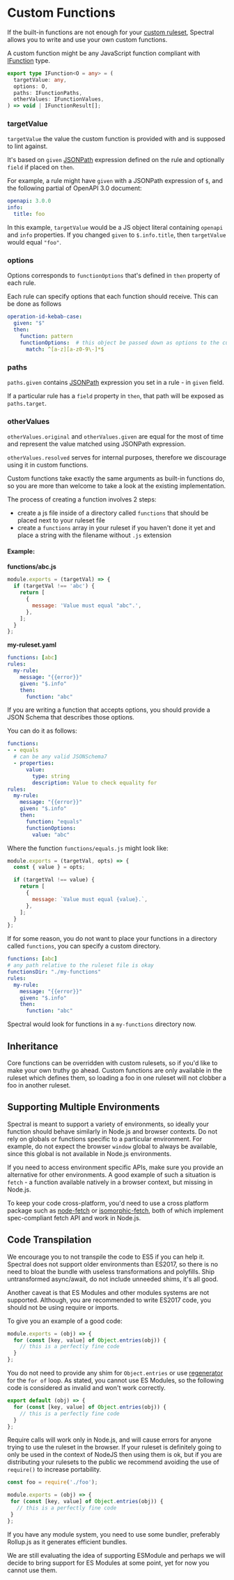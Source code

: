 # Custom Functions

If the built-in functions are not enough for your [custom ruleset](../getting-started/rulesets.md), Spectral allows you to write and use your own custom functions.

A custom function might be any JavaScript function compliant with [IFunction](https://github.com/stoplightio/spectral/blob/90a0864863fa232bf367a26dace61fd9f93198db/src/types/function.ts#L3#L8) type.

```ts
export type IFunction<O = any> = (
  targetValue: any,
  options: O,
  paths: IFunctionPaths,
  otherValues: IFunctionValues,
) => void | IFunctionResult[];
```

### targetValue
 
`targetValue` the value the custom function is provided with and is supposed to lint against.

It's based on `given` [JSONPath][jsonpath] expression defined on the rule and optionally `field` if placed on `then`.

For example, a rule might have `given` with a JSONPath expression of `$`, and the following partial of OpenAPI 3.0 document:

```yaml
openapi: 3.0.0
info:
  title: foo
```

In this example, `targetValue` would be a JS object literal containing `openapi` and `info` properties. If you changed `given` to `$.info.title`, then `targetValue` would equal `"foo"`.

### options

Options corresponds to `functionOptions` that's defined in `then` property of each rule.

Each rule can specify options that each function should receive. This can be done as follows

```yaml
operation-id-kebab-case:
  given: "$"
  then:
    function: pattern
    functionOptions:  # this object be passed down as options to the custom function
      match: ^[a-z][a-z0-9\-]*$
```

### paths

`paths.given` contains [JSONPath][jsonpath] expression you set in a rule - in `given` field.

If a particular rule has a `field` property in `then`, that path will be exposed as `paths.target`.

### otherValues

`otherValues.original` and `otherValues.given` are equal for the most of time and represent the value matched using JSONPath expression.

`otherValues.resolved` serves for internal purposes, therefore we discourage using it in custom functions.

Custom functions take exactly the same arguments as built-in functions do, so you are more than welcome to take a look at the existing implementation.

The process of creating a function involves 2 steps:

- create a js file inside of a directory called `functions` that should be placed next to your ruleset file
- create a `functions` array in your ruleset if you haven't done it yet and place a string with the filename without `.js` extension

#### Example:

**functions/abc.js**

```js
module.exports = (targetVal) => {
  if (targetVal !== 'abc') {
    return [
      {
        message: 'Value must equal "abc".',
      },
    ];
  }
};
```

**my-ruleset.yaml**

```yaml
functions: [abc]
rules:
  my-rule:
    message: "{{error}}"
    given: "$.info"
    then:
      function: "abc"
```

If you are writing a function that accepts options, you should provide a JSON Schema that describes those options.

You can do it as follows:

```yaml
functions:
- - equals
  # can be any valid JSONSchema7
  - properties:
      value:
        type: string
        description: Value to check equality for
rules:
  my-rule:
    message: "{{error}}"
    given: "$.info"
    then:
      function: "equals"
      functionOptions:
        value: "abc"
```

Where the function `functions/equals.js` might look like:

```js
module.exports = (targetVal, opts) => {
  const { value } = opts;

  if (targetVal !== value) {
    return [
      {
        message: `Value must equal {value}.`,
      },
    ];
  }
};
```

If for some reason, you do not want to place your functions in a directory called `functions`, you can specify a custom directory.

```yaml
functions: [abc]
# any path relative to the ruleset file is okay
functionsDir: "./my-functions"
rules:
  my-rule:
    message: "{{error}}"
    given: "$.info"
    then:
      function: "abc"
```

Spectral would look for functions in a `my-functions` directory now.

## Inheritance

Core functions can be overridden with custom rulesets, so if you'd like to make your own truthy go ahead. Custom functions are only available in the ruleset which defines them, so loading a foo in one ruleset will not clobber a foo in another ruleset.

## Supporting Multiple Environments

Spectral is meant to support a variety of environments, so ideally your function should behave similarly in Node.js and browser contexts. Do not rely on globals or functions specific to a particular environment. For example, do not expect the browser `window` global to always be available, since this global is not available in Node.js environments.

If you need to access environment specific APIs, make sure you provide an alternative for other environments. A good example of such a situation is `fetch` - a function available natively in a browser context, but missing in Node.js.

To keep your code cross-platform, you'd need to use a cross platform package such as [node-fetch](https://www.npmjs.com/package/node-fetch) or [isomorphic-fetch](https://www.npmjs.com/package/isomorphic-fetch), both of which implement spec-compliant fetch API and work in Node.js.

## Code Transpilation

We encourage you to not transpile the code to ES5 if you can help it. Spectral does not support older environments than ES2017, so there is no need to bloat the bundle with useless transformations and polyfills. Ship untransformed async/await, do not include unneeded shims, it's all good.

Another caveat is that ES Modules and other modules systems are not supported. Although, you are recommended to write ES2017 code, you should not be using require or imports.

To give you an example of a good code:

```js
module.exports = (obj) => {
  for (const [key, value] of Object.entries(obj)) {
    // this is a perfectly fine code
  }
};
```

You do not need to provide any shim for `Object.entries` or use [regenerator](https://facebook.github.io/regenerator/) for the `for of` loop. As stated, you cannot use ES Modules, so the following code is considered as invalid and won't work correctly.

```js
export default (obj) => {
  for (const [key, value] of Object.entries(obj)) {
    // this is a perfectly fine code
  }
};
```

Require calls will work only in Node.js, and will cause errors for anyone trying to use the ruleset in the browser. If your ruleset is definitely going to only be used in the context of NodeJS then using them is ok, but if you are distributing your rulesets to the public we recommend avoiding the use of `require()` to increase portability.

 ```js
const foo = require('./foo');

module.exports = (obj) => {
  for (const [key, value] of Object.entries(obj)) {
    // this is a perfectly fine code
  }
};
```

If you have any module system, you need to use some bundler, preferably Rollup.js as it generates efficient bundles.

We are still evaluating the idea of supporting ESModule and perhaps we will decide to bring support for ES Modules at some point, yet for now you cannot use them.

[jsonpath]: https://jsonpath.com/
